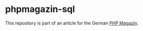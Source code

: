 phpmagazin-sql
==============

This repository is part of an article for the German [PHP Magazin](http://phpmagazin.de/).
